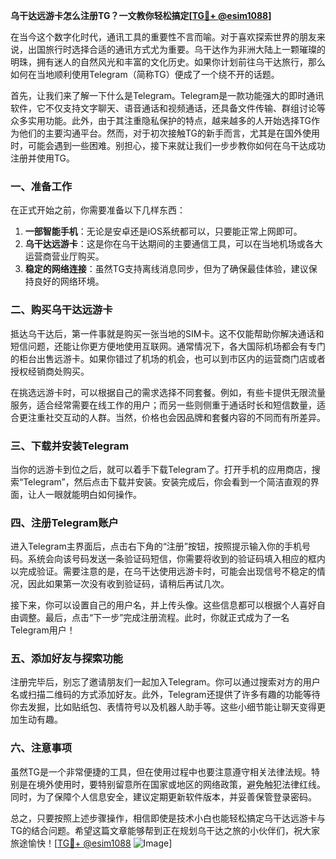**乌干达远游卡怎么注册TG？一文教你轻松搞定[[TG💪+ @esim1088](https://t.me/s/esim1088)]**

在当今这个数字化时代，通讯工具的重要性不言而喻。对于喜欢探索世界的朋友来说，出国旅行时选择合适的通讯方式尤为重要。乌干达作为非洲大陆上一颗璀璨的明珠，拥有迷人的自然风光和丰富的文化历史。如果你计划前往乌干达旅行，那么如何在当地顺利使用Telegram（简称TG）便成了一个绕不开的话题。

首先，让我们来了解一下什么是Telegram。Telegram是一款功能强大的即时通讯软件，它不仅支持文字聊天、语音通话和视频通话，还具备文件传输、群组讨论等众多实用功能。此外，由于其注重隐私保护的特点，越来越多的人开始选择TG作为他们的主要沟通平台。然而，对于初次接触TG的新手而言，尤其是在国外使用时，可能会遇到一些困难。别担心，接下来就让我们一步步教你如何在乌干达成功注册并使用TG。

### 一、准备工作

在正式开始之前，你需要准备以下几样东西：

1. **一部智能手机**：无论是安卓还是iOS系统都可以，只要能正常上网即可。
2. **乌干达远游卡**：这是你在乌干达期间的主要通信工具，可以在当地机场或各大运营商营业厅购买。
3. **稳定的网络连接**：虽然TG支持离线消息同步，但为了确保最佳体验，建议保持良好的网络环境。

### 二、购买乌干达远游卡

抵达乌干达后，第一件事就是购买一张当地的SIM卡。这不仅能帮助你解决通话和短信问题，还能让你更方便地使用互联网。通常情况下，各大国际机场都会有专门的柜台出售远游卡。如果你错过了机场的机会，也可以到市区内的运营商门店或者授权经销商处购买。

在挑选远游卡时，可以根据自己的需求选择不同套餐。例如，有些卡提供无限流量服务，适合经常需要在线工作的用户；而另一些则侧重于通话时长和短信数量，适合更注重社交互动的人群。当然，价格也会因品牌和套餐内容的不同而有所差异。

### 三、下载并安装Telegram

当你的远游卡到位之后，就可以着手下载Telegram了。打开手机的应用商店，搜索“Telegram”，然后点击下载并安装。安装完成后，你会看到一个简洁直观的界面，让人一眼就能明白如何操作。

### 四、注册Telegram账户

进入Telegram主界面后，点击右下角的“注册”按钮，按照提示输入你的手机号码。系统会向该号码发送一条验证码短信，你需要将收到的验证码填入相应的框内以完成验证。需要注意的是，在乌干达使用远游卡时，可能会出现信号不稳定的情况，因此如果第一次没有收到验证码，请稍后再试几次。

接下来，你可以设置自己的用户名，并上传头像。这些信息都可以根据个人喜好自由调整。最后，点击“下一步”完成注册流程。此时，你就正式成为了一名Telegram用户！

### 五、添加好友与探索功能

注册完毕后，别忘了邀请朋友们一起加入Telegram。你可以通过搜索对方的用户名或扫描二维码的方式添加好友。此外，Telegram还提供了许多有趣的功能等待你去发掘，比如贴纸包、表情符号以及机器人助手等。这些小细节能让聊天变得更加生动有趣。

### 六、注意事项

虽然TG是一个非常便捷的工具，但在使用过程中也要注意遵守相关法律法规。特别是在境外使用时，要特别留意所在国家或地区的网络政策，避免触犯法律红线。同时，为了保障个人信息安全，建议定期更新软件版本，并妥善保管登录密码。

总之，只要按照上述步骤操作，相信即使是技术小白也能轻松搞定乌干达远游卡与TG的结合问题。希望这篇文章能够帮到正在规划乌干达之旅的小伙伴们，祝大家旅途愉快！[[TG💪+ @esim1088](https://t.me/s/esim1088) ![Image](https://i.postimg.cc/4NQfJmqS/Snipaste-2025-05-13-00-14-12.png)]